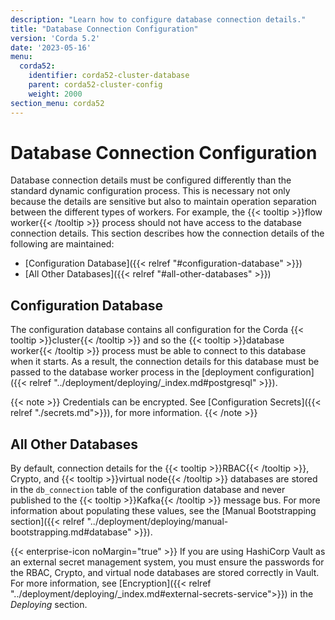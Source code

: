 ```yaml
---
description: "Learn how to configure database connection details."
title: "Database Connection Configuration"
version: 'Corda 5.2'
date: '2023-05-16'
menu:
  corda52:
    identifier: corda52-cluster-database
    parent: corda52-cluster-config
    weight: 2000
section_menu: corda52
---
```


# Database Connection Configuration

Database connection details must be configured differently than the standard dynamic configuration process. This is necessary not only because the details are sensitive but also to maintain operation separation between the different types of workers. For example, the {{< tooltip >}}flow worker{{< /tooltip >}} process should not have access to the database connection details. This section describes how the connection details of the following are maintained:

* [Configuration Database]({{< relref "#configuration-database" >}})
* [All Other Databases]({{< relref "#all-other-databases" >}})

## Configuration Database

The configuration database contains all configuration for the Corda {{< tooltip >}}cluster{{< /tooltip >}} and so the {{< tooltip >}}database worker{{< /tooltip >}} process must be able to connect to this database when it starts. As a result, the connection details for this database must be passed to the database worker process in the [deployment configuration]({{< relref "../deployment/deploying/_index.md#postgresql" >}}).

{{< note >}}
Credentials can be encrypted. See [Configuration Secrets]({{< relref "./secrets.md">}}), for more information.
{{< /note >}}

## All Other Databases

By default, connection details for the {{< tooltip >}}RBAC{{< /tooltip >}}, Crypto, and {{< tooltip >}}virtual node{{< /tooltip >}} databases are stored in the `db_connection` table of the configuration database and never published to the {{< tooltip >}}Kafka{{< /tooltip >}} message bus. For more information about populating these values, see the [Manual Bootstrapping section]({{< relref "../deployment/deploying/manual-bootstrapping.md#database" >}}).

{{< enterprise-icon noMargin="true" >}} If you are using HashiCorp Vault as an external secret management system, you must ensure the passwords for the RBAC, Crypto, and virtual node databases are stored correctly in Vault. For more information, see [Encryption]({{< relref "../deployment/deploying/_index.md#external-secrets-service">}}) in the _Deploying_ section.
